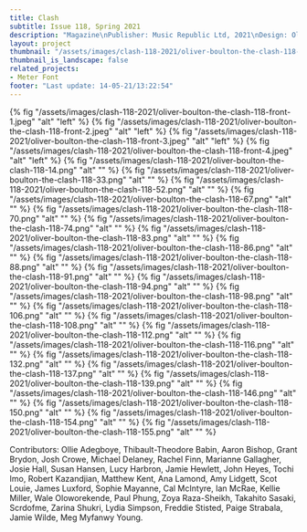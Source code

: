 ```yaml
---
title: Clash
subtitle: Issue 118, Spring 2021
description: "Magazine\nPublisher: Music Republic Ltd, 2021\nDesign: Oliver Boulton\nSoftback, Cover ×4, 194pp.\nOffset CMYK, perfect bound, hot melt, 205×275mm"
layout: project
thumbnail: "/assets/images/clash-118-2021/oliver-boulton-the-clash-118-front-2.jpeg"
thumbnail_is_landscape: false
related_projects:
- Meter Font
footer: "Last update: 14-05-21/13:22:54"
---
```


{% fig "/assets/images/clash-118-2021/oliver-boulton-the-clash-118-front-1.jpeg" "alt" "left" %}
{% fig "/assets/images/clash-118-2021/oliver-boulton-the-clash-118-front-2.jpeg" "alt" "left" %}
{% fig "/assets/images/clash-118-2021/oliver-boulton-the-clash-118-front-3.jpeg" "alt" "left" %}
{% fig "/assets/images/clash-118-2021/oliver-boulton-the-clash-118-front-4.jpeg" "alt" "left" %}
{% fig "/assets/images/clash-118-2021/oliver-boulton-the-clash-118-14.png" "alt" "" %}
{% fig "/assets/images/clash-118-2021/oliver-boulton-the-clash-118-33.png" "alt" "" %}
{% fig "/assets/images/clash-118-2021/oliver-boulton-the-clash-118-52.png" "alt" "" %}
{% fig "/assets/images/clash-118-2021/oliver-boulton-the-clash-118-67.png" "alt" "" %}
{% fig "/assets/images/clash-118-2021/oliver-boulton-the-clash-118-70.png" "alt" "" %}
{% fig "/assets/images/clash-118-2021/oliver-boulton-the-clash-118-74.png" "alt" "" %}
{% fig "/assets/images/clash-118-2021/oliver-boulton-the-clash-118-83.png" "alt" "" %}
{% fig "/assets/images/clash-118-2021/oliver-boulton-the-clash-118-86.png" "alt" "" %}
{% fig "/assets/images/clash-118-2021/oliver-boulton-the-clash-118-88.png" "alt" "" %}
{% fig "/assets/images/clash-118-2021/oliver-boulton-the-clash-118-91.png" "alt" "" %}
{% fig "/assets/images/clash-118-2021/oliver-boulton-the-clash-118-94.png" "alt" "" %}
{% fig "/assets/images/clash-118-2021/oliver-boulton-the-clash-118-98.png" "alt" "" %}
{% fig "/assets/images/clash-118-2021/oliver-boulton-the-clash-118-106.png" "alt" "" %}
{% fig "/assets/images/clash-118-2021/oliver-boulton-the-clash-118-108.png" "alt" "" %}
{% fig "/assets/images/clash-118-2021/oliver-boulton-the-clash-118-112.png" "alt" "" %}
{% fig "/assets/images/clash-118-2021/oliver-boulton-the-clash-118-116.png" "alt" "" %}
{% fig "/assets/images/clash-118-2021/oliver-boulton-the-clash-118-132.png" "alt" "" %}
{% fig "/assets/images/clash-118-2021/oliver-boulton-the-clash-118-137.png" "alt" "" %}
{% fig "/assets/images/clash-118-2021/oliver-boulton-the-clash-118-139.png" "alt" "" %}
{% fig "/assets/images/clash-118-2021/oliver-boulton-the-clash-118-146.png" "alt" "" %}
{% fig "/assets/images/clash-118-2021/oliver-boulton-the-clash-118-150.png" "alt" "" %}
{% fig "/assets/images/clash-118-2021/oliver-boulton-the-clash-118-154.png" "alt" "" %}
{% fig "/assets/images/clash-118-2021/oliver-boulton-the-clash-118-155.png" "alt" "" %}


Contributors: Ollie Adegboye, Thibault-Theodore Babin, Aaron Bishop, Grant Brydon, Josh Crowe, Michael Delaney, Rachel Finn, Marianne Gallagher, Josie Hall, Susan Hansen, Lucy Harbron, Jamie Hewlett, John Heyes, Tochi Imo, Robert Kazandjian, Matthew Kent, Ana Lamond, Amy Lidgett, Scot Louie, James Luxford, Sophie Mayanne, Cal McIntyre, Ian McRae, Kellie Miller, Wale Oloworekende, Paul Phung, Zoya Raza-Sheikh, Takahito Sasaki, Scrdofme, Zarina Shukri, Lydia Simpson, Freddie Stisted, Paige Strabala, Jamie Wilde, Meg Myfanwy Young.